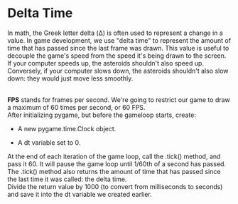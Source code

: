 # Delta Time
In math, the Greek letter delta (Δ) is often used to represent a change in a value. In game development, we use "delta time" to represent the amount of time that has passed since the last frame was drawn. This value is useful to decouple the game's speed from the speed it's being drawn to the screen.
<br />
If your computer speeds up, the asteroids shouldn't also speed up. Conversely, if your computer slows down, the asteroids shouldn't also slow down: they would just move less smoothly.

<br />
<strong>FPS</strong> stands for frames per second. We're going to restrict our game to draw a maximum of 60 times per second, or 60 FPS.
<br />
After initializing pygame, but before the gameloop starts, create:
<ul>
  <li>
    
A new pygame.time.Clock object.
  </li>
  <li>
    
A dt variable set to 0.
  </li>
</ul>


At the end of each iteration of the game loop, call the .tick() method, and pass it 60. It will pause the game loop until 1/60th of a second has passed. <br />
The .tick() method also returns the amount of time that has passed since the last time it was called: the delta time. <br />
Divide the return value by 1000 (to convert from milliseconds to seconds) and save it into the dt variable we created earlier. 
